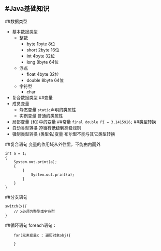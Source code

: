 #Java基础知识
-------------
##数据类型
- 基本数据类型
	- 整数 
		- byte     1byte 8位
		- short    2byte 16位
		- int      4byte 32位  
		- long     8byte 64位
	- 浮点 
		- float    4byte 32位
		- double   8byte 64位
	- 字符型
		- char     
- 复合数据类型
##变量
- 成员变量
	- 静态变量 `static`声明的类属性
	- 实例变量 普通的类属性
- 局部变量
	`{`和`}`中的变量
##常量
	`final double PI = 3.1415926;` 
##类型转换
- 自动类型转换
	遵循有低级到高级规则
- 强制类型转换
	(类型名)变量    布尔型不能与其它类型转换

##复合语句
变量的作用域从外往里，不能由内而外
```
int a = 1;
{
	System.out.print(a);
	{
		{
			System.out.print(a);
		}
	}
}
```

##分支语句
```
switch(x){
	// x必须为整型或字符型
}
```

##循环语句
foreach语句：
```
	for(元素变量x : 遍历对象obj){
		
	}
```

